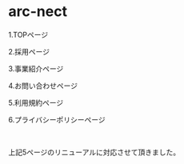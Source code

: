 # arc-nect

<p>1.TOPページ</p>
<p>2.採用ページ</p>
<p>3.事業紹介ページ</p>
<p>4.お問い合わせページ</p>
<p>5.利用規約ページ</p>
<p>6.プライバシーポリシーページ</p>
<br>
<p>上記5ページのリニューアルに対応させて頂きました。</p>
